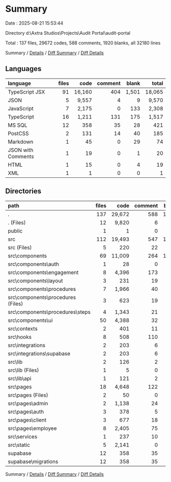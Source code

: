 # Summary

Date : 2025-08-21 15:53:44

Directory d:\\Axtra Studios\\Projects\\Audit Portal\\audit-portal

Total : 137 files,  29672 codes, 588 comments, 1920 blanks, all 32180 lines

Summary / [Details](details.md) / [Diff Summary](diff.md) / [Diff Details](diff-details.md)

## Languages
| language | files | code | comment | blank | total |
| :--- | ---: | ---: | ---: | ---: | ---: |
| TypeScript JSX | 91 | 16,160 | 404 | 1,501 | 18,065 |
| JSON | 5 | 9,557 | 4 | 9 | 9,570 |
| JavaScript | 7 | 2,175 | 0 | 133 | 2,308 |
| TypeScript | 16 | 1,211 | 131 | 175 | 1,517 |
| MS SQL | 12 | 358 | 35 | 28 | 421 |
| PostCSS | 2 | 131 | 14 | 40 | 185 |
| Markdown | 1 | 45 | 0 | 29 | 74 |
| JSON with Comments | 1 | 19 | 0 | 1 | 20 |
| HTML | 1 | 15 | 0 | 4 | 19 |
| XML | 1 | 1 | 0 | 0 | 1 |

## Directories
| path | files | code | comment | blank | total |
| :--- | ---: | ---: | ---: | ---: | ---: |
| . | 137 | 29,672 | 588 | 1,920 | 32,180 |
| . (Files) | 12 | 9,820 | 6 | 50 | 9,876 |
| public | 1 | 1 | 0 | 0 | 1 |
| src | 112 | 19,493 | 547 | 1,842 | 21,882 |
| src (Files) | 5 | 220 | 22 | 56 | 298 |
| src\\components | 69 | 11,009 | 264 | 1,071 | 12,344 |
| src\\components\\auth | 1 | 28 | 0 | 7 | 35 |
| src\\components\\engagement | 8 | 4,396 | 173 | 333 | 4,902 |
| src\\components\\layout | 3 | 231 | 19 | 29 | 279 |
| src\\components\\procedures | 7 | 1,966 | 40 | 182 | 2,188 |
| src\\components\\procedures (Files) | 3 | 623 | 19 | 69 | 711 |
| src\\components\\procedures\\steps | 4 | 1,343 | 21 | 113 | 1,477 |
| src\\components\\ui | 50 | 4,388 | 32 | 520 | 4,940 |
| src\\contexts | 2 | 401 | 11 | 53 | 465 |
| src\\hooks | 8 | 508 | 110 | 99 | 717 |
| src\\integrations | 2 | 203 | 6 | 13 | 222 |
| src\\integrations\\supabase | 2 | 203 | 6 | 13 | 222 |
| src\\lib | 2 | 126 | 2 | 14 | 142 |
| src\\lib (Files) | 1 | 5 | 0 | 2 | 7 |
| src\\lib\\api | 1 | 121 | 2 | 12 | 135 |
| src\\pages | 18 | 4,648 | 122 | 359 | 5,129 |
| src\\pages (Files) | 2 | 50 | 0 | 11 | 61 |
| src\\pages\\admin | 2 | 1,138 | 24 | 86 | 1,248 |
| src\\pages\\auth | 3 | 378 | 5 | 31 | 414 |
| src\\pages\\client | 3 | 677 | 18 | 55 | 750 |
| src\\pages\\employee | 8 | 2,405 | 75 | 176 | 2,656 |
| src\\services | 1 | 237 | 10 | 47 | 294 |
| src\\static | 5 | 2,141 | 0 | 130 | 2,271 |
| supabase | 12 | 358 | 35 | 28 | 421 |
| supabase\\migrations | 12 | 358 | 35 | 28 | 421 |

Summary / [Details](details.md) / [Diff Summary](diff.md) / [Diff Details](diff-details.md)